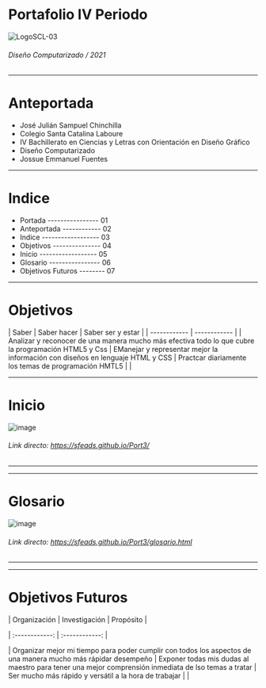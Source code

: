# Portafolio IV Periodo
![LogoSCL-03](https://user-images.githubusercontent.com/79545684/136442656-028bee53-2960-4980-b905-594f143bfbb2.png)
###### Diseño Computarizado / 2021


------------

# Anteportada
- José Julián Sampuel Chinchilla
- Colegio Santa Catalina Laboure
- IV Bachillerato en Ciencias y Letras con Orientación en Diseño Gráfico
- Diseño Computarizado
- Jossue Emmanuel Fuentes

------------

# Indice

- Portada ---------------- 01
- Anteportada ------------ 02
- Indice ------------------ 03
- Objetivos --------------- 04
- Inicio ------------------ 05
- Glosario ---------------- 06
- Objetivos Futuros -------- 07


------------

# Objetivos
|  Saber | Saber hacer  | Saber ser y estar |
| ------------ | ------------ |
|  Analizar y reconocer de una manera mucho más efectiva todo lo que cubre la programación HTML5 y Css | EManejar y representar mejor la información con diseños en lenguaje HTML y CSS    | Practcar diariamente los temas de programación HMTL5
 | |


------------

# Inicio

![image](https://user-images.githubusercontent.com/79545684/136825018-3a2223ff-2800-4fb6-b038-b46cf408f7e0.png)
###### Link directo: https://sfeads.github.io/Port3/


------------


------------

# Glosario


![image](https://user-images.githubusercontent.com/79545684/136825094-76a90c10-c028-4ac0-9569-391d47ab70d8.png)
###### Link directo: https://sfeads.github.io/Port3/glosario.html

------------


------------


# Objetivos Futuros
| Organización  |  Investigación | Propósito |


| :------------: | :------------: |


| Organizar mejor mi tiempo para poder cumplir con todos los aspectos de una manera mucho más rápidar desempeño  | Exponer todas mis dudas al maestro para tener una mejor comprensión inmediata de lso temas a tratar | Ser mucho más rápido y versátil a la hora de trabajar
| |



